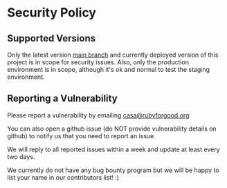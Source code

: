 # Security Policy

## Supported Versions

Only the latest version [main branch](https://github.com/rubyforgood/casa) and currently deployed version of this project is in scope for security issues. Also, only the production environment is in scope, although it's ok and normal to test the staging environment.

## Reporting a Vulnerability

Please report a vulnerability by emailing casa@rubyforgood.org

You can also open a github issue (do NOT provide vulnerability details on github) to notify us that you need to report an issue. 

We will reply to all reported issues within a week and update at least every two days. 

We currently do not have any bug bounty program but we will be happy to list your name in our contributors list! :)
